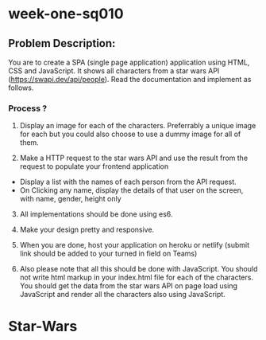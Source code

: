 # week-one-sq010

## Problem Description:

You are to create a SPA (single page application) application using HTML, CSS and JavaScript.
It shows all characters from a star wars API (https://swapi.dev/api/people).
Read the documentation and implement as follows.

### Process ?

1. Display an image for each of the characters. Preferrably a unique image for each but
   you could also choose to use a dummy image for all of them.

2. Make a HTTP request to the star wars API and use the result from the request to
   populate your frontend application

- Display a list with the names of each person from the API request.
- On Clicking any name, display the details of that user on the screen, with name, gender, height only

3. All implementations should be done using es6.

4. Make your design pretty and responsive.

5. When you are done, host your application on heroku or netlify
   (submit link should be added to your turned in field on Teams)

6. Also please note that all this should be done with JavaScript.
   You should not write html markup in your index.html file for each of the characters.
   You should get the data from the star wars API on page load using JavaScript and
   render all the characters also using JavaScript.
# Star-Wars
